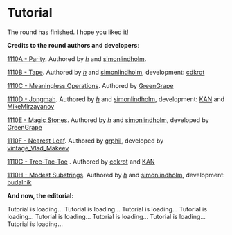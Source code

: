 # Tutorial

The round has finished. I hope you liked it!

**Credits to the round authors and developers**:

[1110A - Parity](../problems/A._Parity.md "Codeforces Global Round 1"). Authored by [_h_](https://codeforces.com/profile/_h_ "International Grandmaster _h_") and [simonlindholm](https://codeforces.com/profile/simonlindholm "International Grandmaster simonlindholm").

[1110B - Tape](../problems/B._Tape.md "Codeforces Global Round 1"). Authored by [_h_](https://codeforces.com/profile/_h_ "International Grandmaster _h_") and [simonlindholm](https://codeforces.com/profile/simonlindholm "International Grandmaster simonlindholm"), development: [cdkrot](https://codeforces.com/profile/cdkrot "Grandmaster cdkrot") 

[1110C - Meaningless Operations](../problems/C._Meaningless_Operations.md "Codeforces Global Round 1"). Authored by [GreenGrape](https://codeforces.com/profile/GreenGrape "Master GreenGrape")

[1110D - Jongmah](../problems/D._Jongmah.md "Codeforces Global Round 1"). Authored by [_h_](https://codeforces.com/profile/_h_ "International Grandmaster _h_") and [simonlindholm](https://codeforces.com/profile/simonlindholm "International Grandmaster simonlindholm"), development: [KAN](https://codeforces.com/profile/KAN "Grandmaster KAN") and [MikeMirzayanov](https://codeforces.com/profile/MikeMirzayanov "Headquarters, MikeMirzayanov")

[1110E - Magic Stones](../problems/E._Magic_Stones.md "Codeforces Global Round 1"). Authored by [_h_](https://codeforces.com/profile/_h_ "International Grandmaster _h_") and [simonlindholm](https://codeforces.com/profile/simonlindholm "International Grandmaster simonlindholm"), developed by [GreenGrape](https://codeforces.com/profile/GreenGrape "Master GreenGrape")

[1110F - Nearest Leaf](../problems/F._Nearest_Leaf.md "Codeforces Global Round 1"). Authored by [grphil](https://codeforces.com/profile/grphil "International Master grphil"), developed by [vintage_Vlad_Makeev](https://codeforces.com/profile/vintage_Vlad_Makeev "Master vintage_Vlad_Makeev")

[1110G - Tree-Tac-Toe](../problems/G._Tree-Tac-Toe_.md "Codeforces Global Round 1") . Authored by [cdkrot](https://codeforces.com/profile/cdkrot "Grandmaster cdkrot") and [KAN](https://codeforces.com/profile/KAN "Grandmaster KAN")

[1110H - Modest Substrings](../problems/H._Modest_Substrings.md "Codeforces Global Round 1"). Authored by [_h_](https://codeforces.com/profile/_h_ "International Grandmaster _h_") and [simonlindholm](https://codeforces.com/profile/simonlindholm "International Grandmaster simonlindholm"), development: [budalnik](https://codeforces.com/profile/budalnik "Grandmaster budalnik") 

**And now, the editorial:**

 Tutorial is loading... Tutorial is loading... Tutorial is loading... Tutorial is loading... Tutorial is loading... Tutorial is loading... Tutorial is loading... Tutorial is loading...